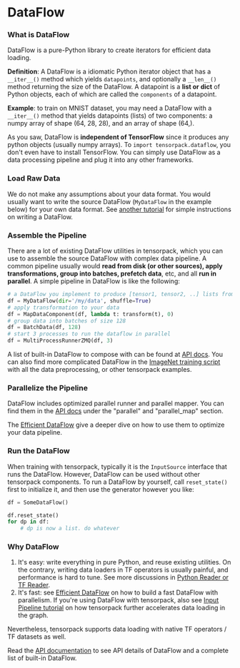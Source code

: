 
# DataFlow

### What is DataFlow

DataFlow is a pure-Python library to create iterators for efficient data loading.

**Definition**: A DataFlow is a idiomatic Python iterator object that has a `__iter__()` method
which yields `datapoints`, and optionally a `__len__()` method returning the size of the DataFlow.
A datapoint is a **list or dict** of Python objects, each of which are called the `components` of a datapoint.

**Example**: to train on MNIST dataset, you may need a DataFlow with a `__iter__()` method
that yields datapoints (lists) of two components:
a numpy array of shape (64, 28, 28), and an array of shape (64,).

As you saw,
DataFlow is __independent of TensorFlow__ since it produces any python objects
(usually numpy arrays).
To `import tensorpack.dataflow`, you don't even have to install TensorFlow.
You can simply use DataFlow as a data processing pipeline and plug it into any other frameworks.

### Load Raw Data
We do not make any assumptions about your data format.
You would usually want to write the source DataFlow (`MyDataFlow` in the example below) for your own data format.
See [another tutorial](extend/dataflow.html) for simple instructions on writing a DataFlow.

### Assemble the Pipeline
There are a lot of existing DataFlow utilities in tensorpack, which you can use to assemble
the source DataFlow with complex data pipeline.
A common pipeline usually would 
__read from disk (or other sources), 
apply transformations, 
group into batches, prefetch data__, etc, and all __run in parallel__.
A simple pipeline in DataFlow is like the following:

````python
# a DataFlow you implement to produce [tensor1, tensor2, ..] lists from whatever sources:
df = MyDataFlow(dir='/my/data', shuffle=True)
# apply transformation to your data
df = MapDataComponent(df, lambda t: transform(t), 0)
# group data into batches of size 128
df = BatchData(df, 128)
# start 3 processes to run the dataflow in parallel
df = MultiProcessRunnerZMQ(df, 3)
````

A list of built-in DataFlow to compose with can be found at [API docs](../modules/dataflow.html).
You can also find more complicated DataFlow in the [ImageNet training script](../examples/ImageNetModels/imagenet_utils.py)
with all the data preprocessing, or other tensorpack examples.

### Parallelize the Pipeline

DataFlow includes optimized parallel runner and parallel mapper.
You can find them in the [API docs](../modules/dataflow.html) under the
"parallel" and "parallel_map" section.

The [Efficient DataFlow](efficient-dataflow.html) give a deeper dive
on how to use them to optimize your data pipeline.

### Run the DataFlow

When training with tensorpack, typically it is the `InputSource` interface that runs the DataFlow.
However, DataFlow can be used without other tensorpack components.
To run a DataFlow by yourself, call `reset_state()` first to initialize it,
and then use the generator however you like:

```python
df = SomeDataFlow()

df.reset_state()
for dp in df:
    # dp is now a list. do whatever
```

### Why DataFlow

1. It's easy: write everything in pure Python, and reuse existing utilities.
	 On the contrary, writing data loaders in TF operators is usually painful, and performance is hard to tune.
	 See more discussions in [Python Reader or TF Reader](extend/input-source.html#python-reader-or-tf-reader).
2. It's fast: see [Efficient DataFlow](efficient-dataflow.html)
	on how to build a fast DataFlow with parallelism.
	If you're using DataFlow with tensorpack, also see [Input Pipeline tutorial](extend/input-source.html)
	on how tensorpack further accelerates data loading in the graph.

Nevertheless, tensorpack supports data loading with native TF operators / TF datasets as well.

Read the [API documentation](../../modules/dataflow.html)
to see API details of DataFlow and a complete list of built-in DataFlow.
